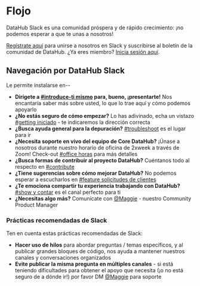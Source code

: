 # Flojo

DataHub Slack es una comunidad próspera y de rápido crecimiento: ¡no podemos esperar a que te unas a nosotros!

[Regístrate aquí](https://slack.datahubproject.io) para unirse a nosotros en Slack y suscribirse al boletín de la comunidad de DataHub. ¿Ya eres miembro? [Inicia sesión aquí](https://slack.datahubproject.io).

## Navegación por DataHub Slack

Le permite instalarse en--

*   **Dirígete a [#introduce-ti mismo](https://datahubspace.slack.com/archives/C01PU1K6GDP) para, bueno, ¡presentarte!** Nos encantaría saber más sobre usted, lo que lo trae aquí y cómo podemos apoyarlo
*   **¿No estás seguro de cómo empezar?** Lo has adivinado, echa un vistazo [#getting iniciado](https://datahubspace.slack.com/archives/CV2KB471C) - te indicaremos la dirección correcta
*   **¿Busca ayuda general para la depuración?** [#troubleshoot](https://datahubspace.slack.com/archives/C029A3M079U) es el lugar para ir
*   **¿Necesita soporte en vivo del equipo de Core DataHub?** ¡Únase a nosotros durante nuestro horario de oficina de 2xweek a través de Zoom! Check-out [#office horas](https://datahubspace.slack.com/archives/C02AD211493) para más detalles
*   **¿Busca formas de contribuir al proyecto DataHub?** Cuéntanos todo al respecto en [#contribute](https://datahubspace.slack.com/archives/C017W0NTZHR)
*   **¿Tiene sugerencias sobre cómo mejorar DataHub?** No podemos esperar a escucharlos en [#feature solicitudes de clientes](https://datahubspace.slack.com/archives/C02FWNS2F08)
*   **¿Te emociona compartir tu experiencia trabajando con DataHub?** [#show y contar](https://datahubspace.slack.com/archives/C02FD9PLCA0) es el canal perfecto para ti
*   **¿Necesitas algo más?** Comunícate con [@Maggie](https://datahubspace.slack.com/team/U0121TRV0FL) - nuestro Community Product Manager

### Prácticas recomendadas de Slack

Ten en cuenta estas prácticas recomendadas de Slack:

*   **Hacer uso de hilos** para abordar preguntas / temas específicos, y al publicar grandes bloques de código, nos ayuda a mantener nuestros canales y conversaciones organizados
*   **Evite publicar la misma pregunta en múltiples canales** - si está teniendo dificultades para obtener el apoyo que necesita (¡o no está seguro de a dónde ir!) por favor DM [@Maggie](https://datahubspace.slack.com/team/U0121TRV0FL) para soporte
